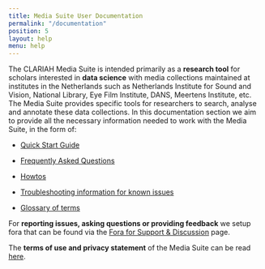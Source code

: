 ```yaml
---
title: Media Suite User Documentation
permalink: "/documentation"
position: 5
layout: help
menu: help
---
```


The CLARIAH Media Suite is intended primarily as a **research tool** for scholars interested in **data science** with media collections maintained at institutes in the Netherlands such as Netherlands Institute for Sound and Vision, National Library, Eye Film Institute, DANS, Meertens Institute, etc. The Media Suite provides specific tools for researchers to search, analyse and annotate these data collections. In this documentation section we aim to provide all the necessary information needed to work with the Media Suite, in the form of:

- [Quick Start Guide](/documentation/quick-start-guide)

- [Frequently Asked Questions](/documentation/faq)

- [Howtos](/documentation/howtos)

- [Troubleshooting information for known issues](/documentation/troubleshooting)

- [Glossary of terms](/documentation/glossary)

For **reporting issues, asking questions or providing feedback** we setup fora that can be found via the [Fora for Support & Discussion](/documentation/forum) page. 

The **terms of use and privacy statement** of the Media Suite can be read [here](/documentation/privacy-statement).
